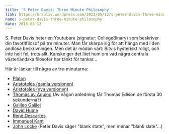 ```yaml
---
title: 'S Peter Davis: Three Minute Philosophy'
link: https://kraulis.wordpress.com/2013/05/12/s-peter-davis-three-minute-philosophy/
name: s-peter-davis-three-minute-philosophy
date: 2013-05-12
---
```

S. Peter Davis heter en Youtubare (signatur: CollegeBinary) som beskriver din favoritfilosof på tre minuter. Man får skärpa sig för att hänga med i den andlösa beskrivningen. Men det är mödan värt: Bitvis hysteriskt roligt, och inte helt fel, trots allt. Kanske ger det litet hum om vad några centrala västerländska filosofer har tänkt för tankar...

Här är länkar till några av tre-minutarna:

- [Platon](http://www.youtube.com/watch?v=q34MHpBu0Oo)
- [Aristoteles (gamla versionen)](http://www.youtube.com/watch?v=Tm0Uq08xXhY)
- [Aristoteles (nya versionen)](http://www.youtube.com/watch?v=tbgHbzrL3d0)
- [Thomas av Aquino](http://www.youtube.com/watch?v=Mz_iGGGMddw) (Av någon anledning får Thomas Edison de första 30 sekunderna?)
- [Galileo Galilei](http://www.youtube.com/watch?v=w1awvC1l7mM)
- [David Hume](http://www.youtube.com/watch?v=r3QZ2Ko-FOg)
- [René Descartes](http://www.youtube.com/watch?v=BHihkRwisbE)
- [Immanuel Kant](http://www.youtube.com/watch?v=xwOCmJevigw)
- [John Locke](http://www.youtube.com/watch?v=X-buzVjYQvY) (Peter Davis säger "blank state", men menar "blank slate"...)

